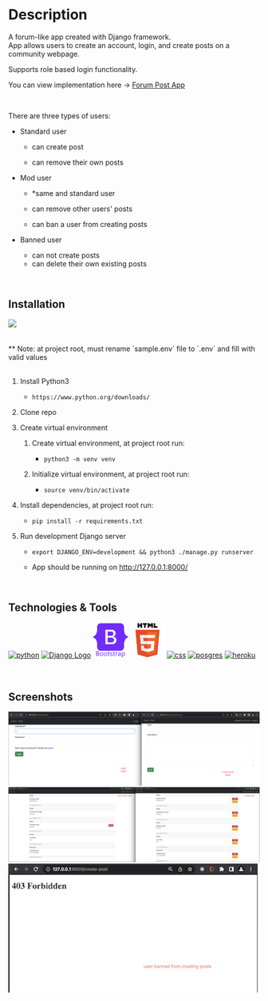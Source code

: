 # Description

A forum-like app created with Django framework.<br/>
App allows users to create an account, login, and create posts on a community webpage.<br/>

Supports role based login functionality.

You can view implementation here -> [Forum Post App](https://django-user-post-a42f5d79d28f.herokuapp.com/)

<br/>

There are three types of users:

- Standard user

  - can create post

  - can remove their own posts

- Mod user

  - \*same and standard user

  - can remove other users' posts

  - can ban a user from creating posts

- Banned user
  - can not create posts
  - can delete their own existing posts

<br/>

## Installation

![](https://img.shields.io/badge/OS-Linux%20%7C%20MacOS%20%7C%20Windows-eaeaea)

</br>
** Note: at project root, must rename `sample.env` file to `.env` and fill with valid values
</br>
</br>

1. Install Python3

   - `https://www.python.org/downloads/`

2. Clone repo

3. Create virtual environment

   1. Create virtual environment, at project root run:

      - `python3 -m venv venv`

   2. Initialize virtual environment, at project root run:

      - `source venv/bin/activate`

4. Install dependencies, at project root run:

   - `pip install -r requirements.txt`

5. Run development Django server

   - `export DJANGO_ENV=development && python3 ./manage.py runserver`

   - App should be running on http://127.0.0.1:8000/

<br/>

## Technologies & Tools

<a href="https://www.python.org/" target="_blank" rel="noreferrer">
    <img
      src="https://cdn.jsdelivr.net/gh/devicons/devicon/icons/python/python-original-wordmark.svg"
      alt="python"
      width="70"
      height="70"
    /></a>
<a href="https://www.djangoproject.com/" target="_blank" rel="noreferrer">
    <img
      src="https://www.djangoproject.com/favicon.ico"
      width="70"
      height="70"
      alt="Django Logo"
    /></a>
<a href="https://getbootstrap.com" target="_blank" rel="noreferrer">
    <img
      src="https://raw.githubusercontent.com/devicons/devicon/master/icons/bootstrap/bootstrap-plain-wordmark.svg"
      alt="bootstrap"
      width="70"
      height="70"
    /></a>
<a href="https://www.w3.org/html/" target="_blank" rel="noreferrer">
    <img
      src="https://raw.githubusercontent.com/devicons/devicon/master/icons/html5/html5-original-wordmark.svg"
      alt="html5"
      width="70"
      height="70"
    /></a>
<a href="https://developer.mozilla.org/en-US/docs/Web/CSS" target="_blank" rel="noreferrer">
    <img
      src="https://cdn.jsdelivr.net/gh/devicons/devicon/icons/css3/css3-original-wordmark.svg"
      alt="css"
      width="70"
      height="70"
    /></a>
<a href="https://www.postgresql.org/" target="_blank" rel="noreferrer">
    <img
      src="https://cdn.jsdelivr.net/gh/devicons/devicon/icons/postgresql/postgresql-original-wordmark.svg"
      width="70"
      height="70"
      alt="posgres"
    /></a>
<a href="https://www.heroku.com/" target="_blank" rel="noreferrer">
    <img
      src="https://cdn.jsdelivr.net/gh/devicons/devicon/icons/heroku/heroku-original-wordmark.svg"
      alt="heroku"
      width="70"
      height="70"
    /></a>
</br>
</br>

<br/>

## Screenshots

![alt text](/screenshots/screenshot-ui-1.png "Screenshot of UI-1")
![alt text](/screenshots/screenshot-ui-2.png "Screenshot of UI-2")
![alt text](/screenshots/screenshot-ui-3.png "Screenshot of UI-3")

